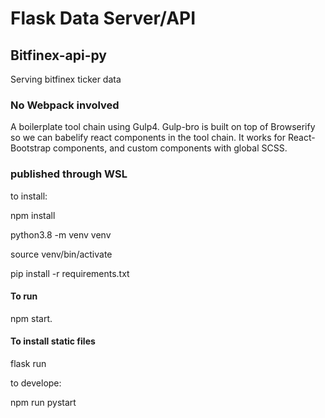 # Flask Data Server/API

## Bitfinex-api-py

Serving bitfinex ticker data

### No Webpack involved

A boilerplate tool chain using Gulp4. Gulp-bro is built on top of
Browserify so we can babelify react components in the tool chain.
It works for React-Bootstrap components, and custom components with
global SCSS.

### published through WSL

to install:

npm install

python3.8 -m venv venv

source venv/bin/activate

pip install -r requirements.txt

#### To run

npm start.

#### To install static files

flask run

to develope:

npm run pystart
